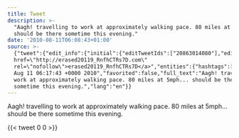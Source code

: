 ```yaml
---
title: Tweet
description: >-
  "Aagh! travelling to work at approximately walking pace. 80 miles at 5mph...
  should be there sometime this evening."
date: '2010-08-11T06:08:43+01:00'
source: >-
  {"tweet":{"edit_info":{"initial":{"editTweetIds":["20863014080"],"editableUntil":"2010-08-11T07:17:43.000Z","editsRemaining":"5","isEditEligible":true}},"retweeted":false,"source":"<a
  href=\"http://erased20119_RnfhCTRs7D.com\"
  rel=\"nofollow\">erased20119_RnfhCTRs7D</a>","entities":{"hashtags":[],"symbols":[],"user_mentions":[],"urls":[]},"display_text_range":["0","114"],"favorite_count":"0","id_str":"20863014080","truncated":false,"retweet_count":"0","id":"20863014080","created_at":"Wed
  Aug 11 06:17:43 +0000 2010","favorited":false,"full_text":"Aagh! travelling to
  work at approximately walking pace. 80 miles at 5mph... should be there
  sometime this evening.","lang":"en"}}
---
```

Aagh! travelling to work at approximately walking pace. 80 miles at 5mph... should be there sometime this evening.
    
{{< tweet 0 0 >}}
    
